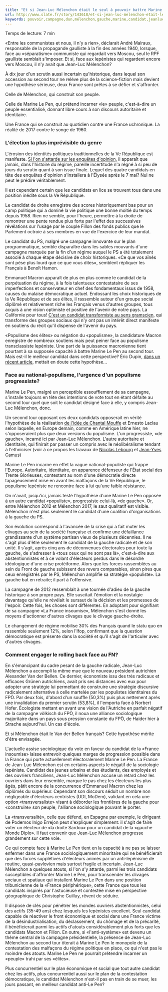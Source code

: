 ```yaml
---
title: "Et si Jean-Luc Mélenchon était le seul à pouvoir battre Marine Le Pen?"
url: http://www.slate.fr/story/143618/et-si-jean-luc-melenchon-etait-le-seul-pouvoir-battre-marine-le-pen
keywords: pouvoir,campagne,dun,mélenchon,gauche,marine,candidat,jeanluc,france,face,pen,battre
---
```

Temps de lecture: 7 min

«Entre les communistes et nous, il n'y a rien», déclarait André Malraux, responsable de la propagande gaulliste à la fin des années 1940, lorsque, face au «séparatisme» communiste qui regardait vers Moscou, seul le RPF gaulliste semblait s'imposer. Et si, face aux lepénistes qui regardent encore vers Moscou, il n'y avait que Jean-Luc Mélenchon?

À dix jour d'un scrutin aussi incertain qu'historique, dans lequel son accession au second tour ne relève plus de la science-fiction mais devient une hypothèse sérieuse, deux France sont prêtes à se défier et s'affronter.

Celle de Mélenchon, qui construit son peuple.

Celle de Marine Le Pen, qui prétend incarner «le» peuple, c'est-à-dire un peuple essentialisé, donnant libre cours à son discours autoritaire et identitaire.

Une France qui se construit au quotidien contre une France uchronique. La réalité de 2017 contre le songe de 1960.

### L'élection la plus imprévisible du genre

L'érosion des identités politiques traditionnelles de la Ve République est manifeste. [Si l'on s'attarde sur les enquêtes d'opinion,](http://www.slate.fr/story/143153/election-presidentielle-incertaine) il apparaît que jamais, dans l'histoire du régime, pareille incertitude n'a régné à si peu de jours du scrutin quant à son issue finale. Lequel des quatre candidats en tête des enquêtes d'opinion s'installera à l'Élysée après le 7 mai? Nul ne peut le prédire véritablement.

Il est cependant certain que les candidats en lice se trouvent tous dans une position inédite sous la Ve République.

Le candidat de droite enregistre des scores historiquement bas pour un camp politique qui a dominé la vie politique une bonne moitié du temps depuis 1958. Rien ne semble, pour l'heure, permettre à la droite de remontrer une pente rendue plus forte par l'effet des successives révélations sur l'usage par le couple Fillon des fonds publics que le Parlement octroie à ses membres en vue de l'exercice de leur mandat.

Le candidat du PS, malgré une campagne innovante sur le plan programmatique, semble disparaître dans les sables mouvants d'une campagne marquée par la fin d'un régime auquel le PS a été totalement associé à chaque étape décisive de choix historiques. «Ce que vos aînés sont pèse plus lourd que ce que vous dites», semblent répliquer les Français à Benoît Hamon.

Emmanuel Macron apparaît de plus en plus comme le candidat de la perpétuation du régime, à la fois talentueux contestataire de ses imperfections et conservateur en chef des fondamentaux issus de 1958, causes du malaise démocratique actuel. Endossant les choix historiques de la Ve République et de ses élites, il rassemble autour d'un groupe social diplômé et relativement riche les Français venus d'autres groupes, tous acquis à une vision optimiste et positive de l'avenir de notre pays. La Californie pour tous! [C'est un candidat transformiste au sens gramscien,](http://www.slate.fr/story/130298/antonio-gramsci-explique) qui transforme des groupes sociaux qui n'y ont pas un intérêt direct manifeste en soutiens du récit qu'il dispense de l'avenir du pays.

«Populisme des élites» ou négation du «populisme», la candidature Macron enregistre de nombreux soutiens mais peut peiner face au populisme transclassiste lepéniste. Une part de la puissance macronienne tient pourtant à sa supposée capacité à battre Marine Le Pen au second tour. Mais est-il le meilleur candidat dans cette perspective? Éric Dupin, [dans un récent article,](http://www.slate.fr/story/142733/la-sociologie-seme-le-doute-sur-une-victoire-finale-de-macron) mettait en doute cette hypothèse...

### Face au national-populisme, l'urgence d'un populisme progressiste?

Marine Le Pen, malgré un perceptible essoufflement de sa campagne, s'installe toujours en tête des intentions de vote tout en étant défaite au second tour quel que soit le candidat désigné face à elle, y compris Jean-Luc Mélenchon, donc.

Un second tour opposant ces deux candidats opposerait en vérité l'hypothèse de la réalisation [de l'idée de Chantal Mouffe](http://www.slate.fr/story/138602/chantal-mouffev) et Ernesto Laclau selon laquelle, en Europe demain, comme en Amérique latine hier, ne s'opposeraient plus que deux versions du populisme. L'un progressiste, «de gauche», incarné ici par Jean-Luc Mélenchon. L'autre autoritaire et identitaire, qui finirait par passer un compris avec le néolibéralisme tendant à l'ethniciser (voir à ce propos les travaux de [Nicolas Lebourg](http://www.slate.fr/source/83945/nicolas-lebourg) et [Jean-Yves Camus](http://www.slate.fr/source/84695/jean-yves-camus))

Marine Le Pen incarne en effet la vague national-populiste qui frappe l'Europe. Autoritaire, identitaire, en apparence défenseur de l'État social des Trente Glorieuses, contestant au nom d'une démocratie directe tapageusement mise en avant les malfaçons de la Ve République, le populisme lepéniste ne rencontre face à lui qu'une faible résistance.

On n'avait, jusqu'ici, jamais testé l'hypothèse d'une Marine Le Pen opposée à un autre candidat «populiste», progressiste celui-là, «de gauche». Or, entre Mélenchon 2012 et Mélenchon 2017, le saut qualitatif est visible. Mélenchon n'est plus seulement le candidat d'une coalition d'organisations à la gauche du PS.

Son évolution correspond à l'avancée de la crise qui a fait muter les clivages au sein de la société française et confirme une défaillance grandissante d'un système partisan vieux de plusieurs décennies. Il ne s'agit plus d'être seulement le candidat de la gauche radicale et de son unité. Il s'agit, après cinq ans de déconvenues électorales pour toute la gauche, de s'adresser à «tous ceux qui ne sont pas là», c'est-à-dire aux abstentionnistes et à ce volant d'électeurs perdus dans le désordre idéologique d'une crise protéiforme. Alors que les forces rassemblées au sein du Front de gauche subissent des revers comparables, sinon pires que ceux enregistrés par le PS, Mélenchon amplifie sa stratégie «populiste». La gauche bat en retraite; il part à l'offensive.

La campagne de 2012 ressemblait à une tournée d'adieu de la gauche historique à son propre pays. Elle suscitait l'émotion et la nostalgie davantage qu'elle ne révélait le sursaut de la décision et les promesses de l'espoir. Cette fois, les choses sont différentes. En adoptant pour signifiant de sa campagne «La France insoumise», Mélenchon s'est donné les moyens d'actionner d'autres clivages que le clivage gauche-droite.

Le changement de régime mobilise 30% des Français quand le statu quo en rassemble seulement 12%, selon l\'Ifop, confirmant que la question démocratique est présente dans la société et qu'il s'agit de l'articuler avec d'autres clivages.

### Comment engager le rolling back face au FN?

En s'émancipant du cadre pesant de la gauche radicale, Jean-Luc Mélenchon a accompli la même mue que le nouveau président autrichien Alexander Van der Bellen. Ce dernier, économiste issu des très radicaux et efficaces Grünen autrichiens, avait pris ses distances avec eux pour adopter une stratégie lui permettant de construire une stratégie discursive radicalement alternative à celle martelée par les populistes identitaires du FPÖ. Par deux fois, d\'abord d\'un souffle (50,3%) puis plus nettement après une invalidation du premier scrutin (53,8%), il l'emporta face à Norbert Hofer. Écologiste mettant en avant une vision de l'Autriche en parfait négatif de la campagne völkisch du FPÖ, il noua une alliance sociologique majoritaire dans un pays sous pression constante du FPÖ, de Haider hier à Strache aujourd'hui. Un cas d'école.

Et si Mélenchon était le Van der Bellen français? Cette hypothèse mérite d'être envisagée.

L'actuelle assise sociologique du vote en faveur du candidat de la «France insoumise» laisse entrevoir quelques marges de progression possible dans la France qui porte actuellement électoralement Marine Le Pen. La France de Jean-Luc Mélenchon est en certains aspects le négatif de la sociologie lepéniste. Candidat des jeunes urbains et des étudiants, des employés et des ouvriers franciliens, Jean-Luc Mélenchon accuse un retard chez les ouvriers dans leur ensemble, marque le pas chez les électeurs les plus âgés, pâtit encore de la concurrence d'Emmanuel Macron chez les diplômés du supérieur. Cependant son discours séduit un nombre non négligeable d'électeurs centristes (UDI, MoDem), validant en cela une option «transversaliste» visant à déborder les frontières de la gauche pour «construire» son peuple, l'alliance sociologique pouvant le porter.

La «transversalité», celle que défend, en Espagne par exemple, le dirigeant de Podemos Inigo Errejon peut s'expliquer simplement: il s'agit de faire voter un électeur de «la droite Sardou» pour un candidat de la «gauche Monde Diplo». Il faut convenir que Jean-Luc Mélenchon progresse grandement sur cette voie.

Ce qui compte face à Marine Le Pen tient en la capacité à ne pas se laisser enfermer dans une France sociologiquement minoritaire qui ne bénéficierait que des forces supplétives d'électeurs animés par un anti-lepénisme de routine, quasi-pavlovien mais surtout fragile et incertain. Jean-Luc Mélenchon a quelques atouts, si l'on s'y attarde, parmi les trois candidats susceptibles d'affronter Marine Le Pen, pour transcender les clivages sociaux et spatiaux qui installent Marine Le Pen dans une position tribunicienne de la «France périphérique», cette France que tous les candidats inspirés par l'astucieuse et contestée mise en perspective géographique de Christophe Guilluy, rêvent de séduire.

Il dispose de clés pour pénétrer les mondes ouvriers abstentionnistes, celui des actifs (35-49 ans) chez lesquels les lepénistes excellent. Seul candidat capable de réactiver le front économique et social dans une France victime de la désindustrialisation, du déclassement, du chômage et de la précarité, il bénéficierait parmi les actifs d'atouts considérablement plus forts que les candidats Macron et Fillon. En outre, si «l'anti-système» est devenu un thème central de la campagne présidentielle, la présence de Jean-Luc Mélenchon au second tour ôterait à Marine Le Pen le monopole de la contestation des malfaçons du régime politique en place, ce qui n'est pas le moindre des atouts. Marine Le Pen ne pourrait prétendre incarner un «peuple» trahi par ses «élites».

Plus concurrentiel sur le plan économique et social que tout autre candidat chez les actifs, plus concurrentiel aussi sur le plan de la contestation démocratique, le candidat Mélenchon n'est-il pas en train de se muer, les jours passant, en meilleur candidat anti-Le Pen?
